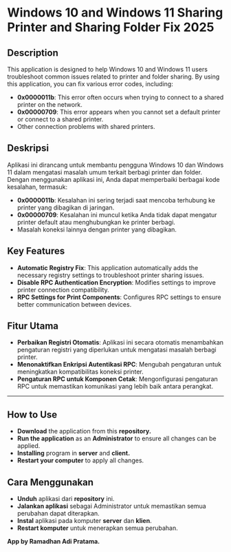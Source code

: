 # Windows 10 and Windows 11 Sharing Printer and Sharing Folder Fix 2025  

## Description  

This application is designed to help Windows 10 and Windows 11 users troubleshoot common issues related to printer and folder sharing. By using this application, you can fix various error codes, including:  

- **0x0000011b**: This error often occurs when trying to connect to a shared printer on the network.  
- **0x00000709**: This error appears when you cannot set a default printer or connect to a shared printer.  
- Other connection problems with shared printers.  

## Deskripsi  

Aplikasi ini dirancang untuk membantu pengguna Windows 10 dan Windows 11 dalam mengatasi masalah umum terkait berbagi printer dan folder. Dengan menggunakan aplikasi ini, Anda dapat memperbaiki berbagai kode kesalahan, termasuk:  

- **0x0000011b**: Kesalahan ini sering terjadi saat mencoba terhubung ke printer yang dibagikan di jaringan.  
- **0x00000709**: Kesalahan ini muncul ketika Anda tidak dapat mengatur printer default atau menghubungkan ke printer berbagi.  
- Masalah koneksi lainnya dengan printer yang dibagikan.  

## Key Features  

- **Automatic Registry Fix**: This application automatically adds the necessary registry settings to troubleshoot printer sharing issues.  
- **Disable RPC Authentication Encryption**: Modifies settings to improve printer connection compatibility.  
- **RPC Settings for Print Components**: Configures RPC settings to ensure better communication between devices.  

## Fitur Utama  

- **Perbaikan Registri Otomatis**: Aplikasi ini secara otomatis menambahkan pengaturan registri yang diperlukan untuk mengatasi masalah berbagi printer.  
- **Menonaktifkan Enkripsi Autentikasi RPC**: Mengubah pengaturan untuk meningkatkan kompatibilitas koneksi printer.  
- **Pengaturan RPC untuk Komponen Cetak**: Mengonfigurasi pengaturan RPC untuk memastikan komunikasi yang lebih baik antara perangkat.  

---  

## How to Use
- **Download** the application from this **repository.**
- **Run the application** as an **Administrator** to ensure all changes can be applied.
- **Installing** program in **server** and **client.**
- **Restart your computer** to apply all changes.

## Cara Menggunakan
- **Unduh** aplikasi dari **repository** ini.
- **Jalankan aplikasi** sebagai Administrator untuk memastikan semua perubahan dapat diterapkan.
- **Instal** aplikasi pada komputer **server** dan **klien**.
- **Restart komputer** untuk menerapkan semua perubahan.

**App by Ramadhan Adi Pratama.**
